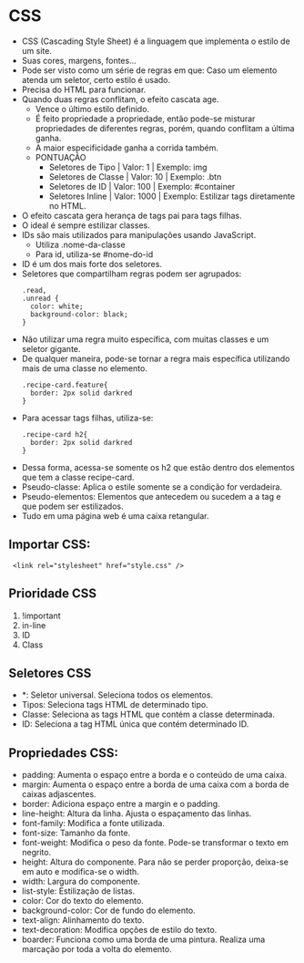 # CSS

- CSS (Cascading Style Sheet) é a linguagem que implementa o estilo de um site.
- Suas cores, margens, fontes...
- Pode ser visto como um série de regras em que: Caso um elemento atenda um seletor, certo estilo é usado.
- Precisa do HTML para funcionar.
- Quando duas regras conflitam, o efeito cascata age.
  - Vence o último estilo definido.
  - É feito propriedade a propriedade, então pode-se misturar propriedades de diferentes regras, porém, quando conflitam a última ganha.
  - A maior especificidade ganha a corrida também.
  - PONTUAÇÃO
    - Seletores de Tipo   | Valor: 1    | Exemplo: img
    - Seletores de Classe | Valor: 10   | Exemplo: .btn
    - Seletores de ID     | Valor: 100  | Exemplo: #container
    - Seletores Inline    | Valor: 1000 | Exemplo: Estilizar tags diretamente no HTML.
- O efeito cascata gera herança de tags pai para tags filhas.
- O ideal é sempre estilizar classes.
- IDs são mais utilizados para manipulações usando JavaScript.
  - Utiliza .nome-da-classe
  - Para id, utiliza-se #nome-do-id
- ID é um dos mais forte dos seletores.
- Seletores que compartilham regras podem ser agrupados:
  ```
  .read,
  .unread {
    color: white;
    background-color: black;
  }
  ```
- Não utilizar uma regra muito específica, com muitas classes e um seletor gigante.
- De qualquer maneira, pode-se tornar a regra mais específica utilizando mais de uma classe no elemento.
  ```
  .recipe-card.feature{
    border: 2px solid darkred
  }
  ```
- Para acessar tags filhas, utiliza-se:
  ```
  .recipe-card h2{
    border: 2px solid darkred
  }
  ```
- Dessa forma, acessa-se somente os h2 que estão dentro dos elementos que tem a classe recipe-card.
- Pseudo-classe: Aplica o estile somente se a condição for verdadeira.
- Pseudo-elementos: Elementos que antecedem ou sucedem a a tag e que podem ser estilizados.
- Tudo em uma página web é uma caixa retangular.

## Importar CSS:

```
 <link rel="stylesheet" href="style.css" />
```

## Prioridade CSS

1. !important
2. in-line
3. ID
4. Class

## Seletores CSS

- \*: Seletor universal. Seleciona todos os elementos.
- Tipos: Seleciona tags HTML de determinado tipo.
- Classe: Seleciona as tags HTML que contém a classe determinada.
- ID: Seleciona a tag HTML única que contém determinado ID.

## Propriedades CSS:

- padding: Aumenta o espaço entre a borda e o conteúdo de uma caixa.
- margin: Aumenta o espaço entre a borda de uma caixa com a borda de caixas adjascentes.
- border: Adiciona espaço entre a margin e o padding.
- line-height: Altura da linha. Ajusta o espaçamento das linhas.
- font-family: Modifica a fonte utilizada.
- font-size: Tamanho da fonte.
- font-weight: Modifica o peso da fonte. Pode-se transformar o texto em negrito.
- height: Altura do componente. Para não se perder proporção, deixa-se em auto e modifica-se o width.
- width: Largura do componente.
- list-style: Estilização de listas.
- color: Cor do texto do elemento.
- background-color: Cor de fundo do elemento.
- text-align: Alinhamento do texto.
- text-decoration: Modifica opções de estilo do texto.
- boarder: Funciona como uma borda de uma pintura. Realiza uma marcação por toda a volta do elemento.
